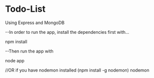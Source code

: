 # Todo-List
Using Express and MongoDB

--In order to run the app, install the dependencies first with...

npm install

--Then run the app with

node app

//OR if you have nodemon installed (npm install -g nodemon)
nodemon
